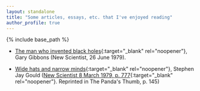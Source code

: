```yaml
---
layout: standalone
title: "Some articles, essays, etc. that I've enjoyed reading"
author_profile: true
---
```

{% include base_path %}

- [The man who invented black holes](https://app.box.com/s/ufnhfgmgabis3zhfjkd7iwjosqz7xz1q){:target="_blank" rel="noopener"}, Gary Gibbons (New Scientist, 26 June 1979).

- [Wide hats and narrow minds](https://app.box.com/s/6bpv3yj3qa5j4ozhwj3zmtg8rgghusrb){:target="_blank" rel="noopener"}, Stephen Jay Gould ([New Scientist 8 March 1979, p. 777](https://books.google.co.in/books?id=-lWtVSZoqWkC&pg=PA776&redir_esc=y#v=onepage&q&f=false){:target="_blank" rel="noopener"}. Reprinted in The Panda's Thumb, p. 145)
